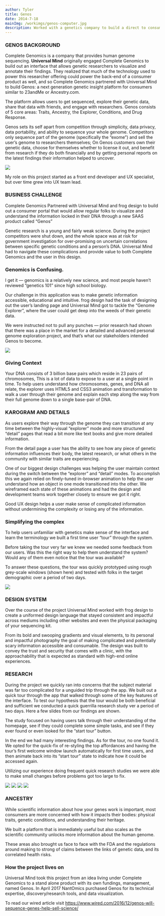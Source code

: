 ```yaml
---
author: Tyler
title: Genos
date: 2014-7-18
mainImg: /workimgs/genos-computer.jpg
description: Worked with a genetics company to build a direct to consumer product for sequencing their DNA and learning more about their genetic make up. 
---
```


### GENOS BACKGROUND

Complete Genomics is a company that provides human genome sequencing.
**Universal Mind** originally engaged Complete Genomics to build out an
interface that allows genetic researchers to visualize and annotate their
findings. They realized that much of the technology used to power this
researcher offering could power the back-end of a consumer product as well, and
so Complete Genomics partnered with Universal Mind to build Genos: a next
generation genetic insight platform for consumers similar to 23andMe or
Ancestry.com.

The platform allows users to get sequenced, explore their genetic data, share
that data with friends, and engage with researchers. Genos consists of 5 core
areas: Traits, Ancestry, the Explorer, Conditions, and Drug Response.

<div class="aside">
<div>

Genos sets its self apart from competition through simplicity, data privacy,
data portability, and ability to sequence your whole genome. Competitors only
sequence part of the genome (specifically the “exome”) and sell the user’s
genome to researchers themselves; On Genos customers own their genetic data,
choose for themselves whether to license it out, and benefit from research if
they do both financially and by getting personal reports on the latest findings
their information helped to uncover.

</div>
<div class="image">
    <img src="/workimgs/genos-tablet.png">
</div>
</div>

My role on this project started as a front end developer and UX specialist, but
over time grew into UX team lead.

### BUSINESS CHALLENGE

Complete Genomics Partnered with Universal Mind and frog design to build out a
consumer portal that would allow regular folks to visualize and understand the
information locked in their DNA through a new SAAS product called “Genos”

Genetic research is a young and fairly weak science. During the project
competitors were shut down, and the whole space was at risk for government
investigation for over-promising on uncertain correlations between specific
genetic conditions and a person’s DNA. Universal Mind had to navigate these
complications and provide value to both Complete Genomics and the user in this
design.

<div class="aside">
<div>

### Genomics is Confusing.

I get it — genomics is a relatively new science, and most people haven’t
reviewed ”genetics 101” since high school biology.

Our challenge in this application was to make genetic information accessible,
educational and intuitive. frog design had the task of designing out the user’s
landing page and Universal Mind got to tackle the “Genome Explorer”, where the
user could get deep into the weeds of their genetic data.

We were instructed not to pull any punches — prior research had shown that there
was a place in the market for a detailed and advanced personal genome
exploration project, and that’s what our stakeholders intended Genos to become.

</div>
<div class="image">

<img src="/workimgs/genos-explorer.png">

</div>
</div>

### Giving Context

Your DNA consists of 3 billion base pairs which reside in 23 pairs of
chromosomes, This is a lot of data to expose to a user at a single point in
time. To help users understand how chromosomes, genes, and DNA all relate, the
explorer uses HTML5 and CSS3 animation and transformation to walk a user through
their genome and explain each step along the way from their full genome down to
a single base-pair of DNA.

### KAROGRAM AND DETAILS

As users explore their way through the genome they can transition at any time
between the highly-visual “explorer” mode and more structured “detail” pages
that read a bit more like text books and give more detailed information.

From the detail page a user has the ability to see how any piece of genetic
information influences their body, the latest research, or what others in the
community with similar traits are experiencing.

One of our biggest design challenges was helping the user maintain context
during the switch between the “explorer” and “detail” modes. To accomplish this
we again relied on finely-tuned in-browser animation to help the user understand
how an object in one mode transitioned into the other. We wireframed each state
of these animations and had the design and development teams work together
closely to ensure we got it right.

Good UX design helps a user make sense of complicated information without
undermining the complexity or losing any of the information.

<div class="aside">
<div>

### Simplifying the complex

To help users unfamiliar with genetics make sense of the interface and learn the
terminology we built a first time user “tour” through the system.

Before taking the tour very far we knew we needed some feedback from our users.
Was this the right way to help them understand the system? Would any of them
even notice that the tour was available?

To answer these questions, the tour was quickly prototyped using rough
grey-scale windows (shown here) and tested with folks in the target demographic
over a period of two days.

</div>
<div class="image">

<img src="/workimgs/genos-tour.png">

</div>
</div>

### DESIGN SYSTEM

Over the course of the project Universal Mind worked with frog design to create
a uniformed design language that stayed consistent and impactful across mediums
including other websites and even the physical packaging of your sequencing kit.

From its bold and swooping gradients and visual elements, to its personal and
impactful photography the goal of making complicated and potentially scary
information accessible and consumable. The design was built to convey the trust
and security that comes with a clinic, with the approachability that is expected
as standard with high-end online experiences.

<div class="aside">
<div>

### RESEARCH

During the project we quickly ran into concerns that the subject material was
far too complicated for a unguided trip through the app. We built out a quick
tour through the app that walked through some of the key features of the
interface. To test our hypothesis that the tour would be both beneficial and
sufficient we conducted a quick guerrilla research study ver a period of two
days. Here a few slides from our findings are shown.

The study focused on having users talk through their understanding of the
homepage, see if they could complete some simple tasks, and see if they ever
found or even looked for the “start tour” button.

In the end we had many interesting findings. As for the tour, no one found it.
We opted for the quick-fix of re-styling the top affordances and having the
tour’s first welcome window launch automatically for first time users, and then
animate back into its “start tour” state to indicate how it could be accessed
again.

Utilizing our experience doing frequent quick research studies we were able to
make small changes before problems got too large to fix.

</div>
<div class="image">

<img src="/workimgs/genos-research1.png">
<img src="/workimgs/genos-research2.png">
<img src="/workimgs/genos-research3.png">
<img src="/workimgs/genos-research4.png">

</div>
</div>

### ANCESTRY

While scientific information about how your genes work is important, most
consumers are more concerned with how it impacts their bodies: physical traits,
genetic conditions, and understanding their heritage.

We built a platform that is immediately useful but also scales as the scientific
community unlocks more information about the human genome.

These areas also brought us face to face with the FDA and the regulations around
making to strong of claims between the links of genetic data, and its correlated
health risks.

### How the project lives on

Universal Mind took this project from an idea living under Complete Genomics to
a stand alone product with its own fundings, management, named Genos. In April
2017 NantOmics purchased Genos for its technical expertise, discovery/research
tools, and data visualization.

To read our wired article visit
https://www.wired.com/2016/12/genos-will-sequence-genes-help-sell-science/
